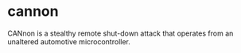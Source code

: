 # cannon
CANnon is a stealthy remote shut-down attack that operates from an unaltered automotive microcontroller.
